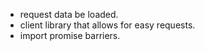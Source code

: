 - request data be loaded.
- client library that allows for easy requests.
- import promise barriers.